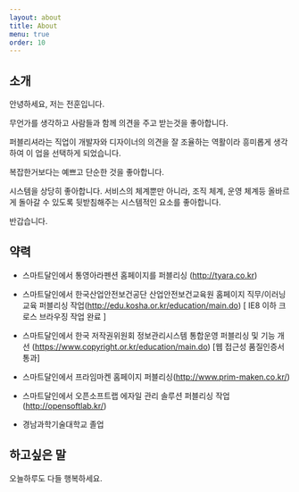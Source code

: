 ```yaml
---
layout: about
title: About
menu: true
order: 10
---
```



## 소개

안녕하세요, 저는 전훈입니다. 

무언가를 생각하고 사람들과 함께 의견을 주고 받는것을 좋아합니다.

퍼블리셔라는 직업이 개발자와 디자이너의 의견을 잘 조율하는 역활이라 흥미롭게 생각하여 이 업을 선택하게 되었습니다.

복잡한거보다는 예쁘고 단순한 것을 좋아합니다.

시스템을 상당히 좋아합니다. 서비스의 체계뿐만 아니라, 조직 체계, 운영 체계등 올바르게 돌아갈 수 있도록 뒷받침해주는 시스템적인 요소를 좋아합니다.

반갑습니다.

## 약력

- 스마트달인에서 통영아라펜션 홈페이지를 퍼블리싱 (http://tyara.co.kr)

- 스마트달인에서 한국산업안전보건공단 산업안전보건교육원 홈페이지 직무/이러닝교육 퍼블리싱 작업(http://edu.kosha.or.kr/education/main.do)
  [ IE8 이하 크로스 브라우징 작업 완료 ]
  
- 스마트달인에서 한국 저작권위원회 정보관리시스템 통합운영 퍼블리싱 및 기능 개선 (https://www.copyright.or.kr/education/main.do)
  [웹 접근성 품질인증서 통과]
  
- 스마트달인에서 프라임마켄 홈페이지 퍼블리싱(http://www.prim-maken.co.kr/)

- 스마트달인에서 오픈소프트랩 에자일 관리 솔루션 퍼블리싱 작업(http://opensoftlab.kr/)

- 경남과학기술대학교 졸업


## 하고싶은 말

오늘하루도 다들 행복하세요.

